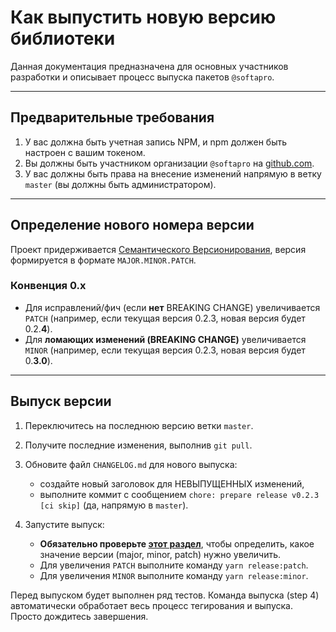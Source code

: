 # Как выпустить новую версию библиотеки

Данная документация предназначена для основных участников разработки и описывает процесс выпуска пакетов `@softapro`.

---

## Предварительные требования

1. У вас должна быть учетная запись NPM, и npm должен быть настроен с вашим токеном.
2. Вы должны быть участником организации `@softapro` на [github.com](https://npm.pkg.github.com).
3. У вас должны быть права на внесение изменений напрямую в ветку `master` (вы должны быть администратором).

---

## Определение нового номера версии

Проект придерживается [Семантического Версионирования](https://semver.org/spec/v2.0.0.html), версия формируется в формате `MAJOR.MINOR.PATCH`.

### Конвенция 0.x

- Для исправлений/фич (если **нет** BREAKING CHANGE) увеличивается `PATCH` (например, если текущая версия 0.2.3, новая версия будет 0.2.**4**).
- Для **ломающих изменений (BREAKING CHANGE)** увеличивается `MINOR` (например, если текущая версия 0.2.3, новая версия будет 0.**3.0**).

---

## Выпуск версии

1. Переключитесь на последнюю версию ветки `master`.
2. Получите последние изменения, выполнив `git pull`.
3. Обновите файл `CHANGELOG.md` для нового выпуска:
   - создайте новый заголовок для НЕВЫПУЩЕННЫХ изменений,
   - выполните коммит с сообщением `chore: prepare release v0.2.3 [ci skip]` (да, напрямую в `master`).

4. Запустите выпуск:

   - **Обязательно проверьте [этот раздел](#конвенция-0x)**, чтобы определить, какое значение версии (major, minor, patch) нужно увеличить.
   - Для увеличения `PATCH` выполните команду `yarn release:patch`.
   - Для увеличения `MINOR` выполните команду `yarn release:minor`.

Перед выпуском будет выполнен ряд тестов. Команда выпуска (step 4) автоматически обработает весь процесс тегирования и выпуска. Просто дождитесь завершения.
